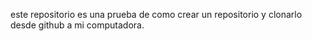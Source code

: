 este repositorio es una prueba de como crear un repositorio y clonarlo desde github a mi computadora.
